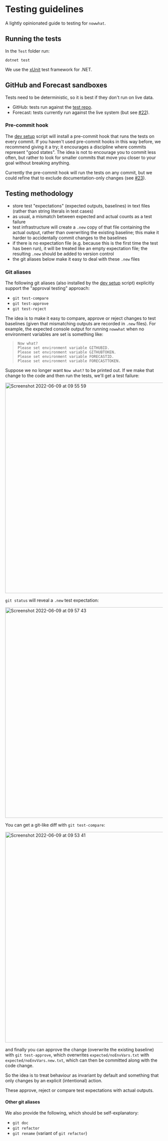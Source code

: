 # Testing guidelines

A lightly opinionated guide to testing for `nowwhat`.

## Running the tests

In the `Test` folder run:
```
dotnet test
```
We use the [xUnit](https://github.com/xunit/xunit) test framework for .NET.

## GitHub and Forecast sandboxes

Tests need to be deterministic, so it is best if they don't run on live data.
- GitHub: tests run against the [test repo](https://github.com/alan-turing-institute/Hut23-test).
- Forecast: tests currently run against the live system (but see [#22](/../../issues/22)).

### Pre-commit hook

The [dev setup](../script/dev-setup.sh) script will install a pre-commit hook that runs the tests on every commit. If you haven't used pre-commit hooks in this way before, we recommend giving it a try; it encourages a discipline where commits represent "good states". The idea is not to encourage you to commit less often, but rather to look for smaller commits that move you closer to your goal without breaking anything.

Currently the pre-commit hook will run the tests on any commit, but we could refine that to exclude documentation-only changes (see [#23](/../../issues/23)).

## Testing methodology

- store test "expectations" (expected outputs, baselines) in text files (rather than string literals in test cases)
- as usual, a mismatch between expected and actual counts as a test failure
- test infrastructure will create a `.new` copy of that file containing the actual output, rather than overwriting the existing baseline; this make it harder to accidentally commit changes to the baselines
- if there is no expectation file (e.g. because this is the first time the test has been run), it will be treated like an empty expectation file; the resulting `.new` should be added to version control
- the git aliases below make it easy to deal with these `.new` files

### Git aliases

The following git aliases (also installed by the [dev setup](../script/dev-setup.sh) script) explicitly support the "approval testing" approach:

- `git test-compare`
- `git test-approve`
- `git test-reject`

The idea is to make it easy to compare, approve or reject changes to test baselines (given that mismatching outputs are recorded in `.new` files). For example, the expected console output for running `nowwhat` when no environment variables are set is something like:

>```
>Now what?
>Please set environment variable GITHUBID.
>Please set environment variable GITHUBTOKEN.
>Please set environment variable FORECASTID.
>Please set environment variable FORECASTTOKEN.

Suppose we no longer want `Now what?` to be printed out. If we make that change to the code and then run the tests, we'll get a test failure:

<img width="672" alt="Screenshot 2022-06-09 at 09 55 59" src="https://user-images.githubusercontent.com/121074/172807697-73253c99-131d-479e-9299-f5386641c89f.png">

`git status` will reveal a `.new` test expectation:

<img width="672" alt="Screenshot 2022-06-09 at 09 57 43" src="https://user-images.githubusercontent.com/121074/172807908-18e83223-98d3-4af3-bb88-5d3bb7aa6c83.png">

You can get a git-like diff with `git test-compare`:

<img width="672" alt="Screenshot 2022-06-09 at 09 53 41" src="https://user-images.githubusercontent.com/121074/172807074-78aa66b3-c907-46a1-869c-c7dee38b9b53.png">

and finally you can approve the change (overwrite the existing baseline) with `git test-approve`, which overwrites `expected/noEnvVars.txt` with `expected/noEnvVars.new.txt`, which can then be committed along with the code change.

So the idea is to treat behaviour as invariant by default and something that only changes by an explicit (intentional) action.

These approve, reject or compare test expectations with actual outputs.

#### Other git aliases

We also provide the following, which should be self-explanatory:

- `git doc`
- `git refactor`
- `git rename` (variant of `git refactor`)
